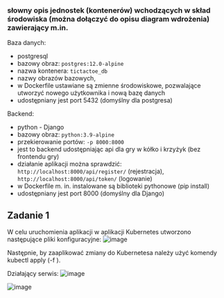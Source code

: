 ### **słowny opis jednostek (kontenerów) wchodzących w skład środowiska (można dołączyć do opisu diagram wdrożenia) zawierający m.in.**
Baza danych:
- postgresql
- bazowy obraz: `postgres:12.0-alpine`
- nazwa kontenera: `tictactoe_db`
- nazwy obrazów bazowych,
- w Dockerfile ustawiane są zmienne środowiskowe, pozwalające utworzyć nowego użytkownika i nową bazę danych
- udostępniany jest port 5432 (domyślny dla postgresa)

Backend:
- python - Django
- bazowy obraz: `python:3.9-alpine`
- przekierowanie portów: `-p 8000:8000`
- jest to backend udostępniając api dla gry w kółko i krzyżyk (bez frontendu gry)
- działanie aplikacji można sprawdzić: `http://localhost:8000/api/register/` (rejestracja), `http://localhost:8000/api/token/` (logowanie)
- w Dockerfile m. in. instalowane są biblioteki pythonowe (pip install)
- udostępniany jest port 8000 (domyślny dla Django)


## Zadanie 1 
W celu uruchomienia aplikacji w aplikacji Kubernetes utworzono następujące pliki konfiguracyjne:
![image](https://user-images.githubusercontent.com/50237129/211227903-bd7f47a5-b0a7-4c05-b44c-97fabbdd0736.png)

Następnie, by zaaplikować zmiany do Kubernetesa należy użyć komendy kubectl apply (-f <file>). 

Działający serwis:
![image](https://user-images.githubusercontent.com/50237129/211228136-b9c20106-3fc8-41ad-bdd9-ed840ae2bc1c.png)

![image](https://user-images.githubusercontent.com/50237129/211228204-2be94c16-d782-4a1b-8697-825c9e6a6ea3.png)


